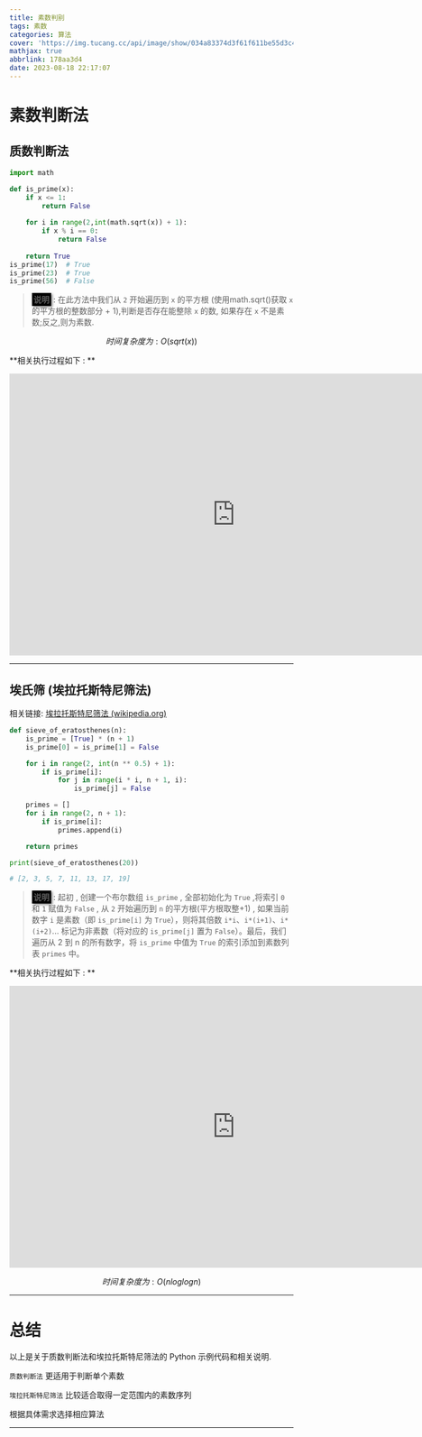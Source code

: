 ```yaml
---
title: 素数判别
tags: 素数
categories: 算法
cover: 'https://img.tucang.cc/api/image/show/034a83374d3f61f611be55d3c41f944b'
mathjax: true
abbrlink: 178aa3d4
date: 2023-08-18 22:17:07
---
```


# 素数判断法

## 质数判断法

```python
import math

def is_prime(x):
    if x <= 1:
        return False
    
    for i in range(2,int(math.sqrt(x)) + 1):
        if x % i == 0:
            return False
        
    return True
is_prime(17)  # True
is_prime(23)  # True
is_prime(56)  # False
```

> <span style="box-shadow: 2px 2px 4px rgba(0, 0, 0, 0.5); padding: 3px; background-color: black;"><strong>说明</strong></span> : 在此方法中我们从 `2` 开始遍历到 `x` 的平方根 (使用math.sqrt()获取 `x`  的平方根的整数部分 + 1),判断是否存在能整除 `x` 的数, 如果存在 `x` 不是素数;反之,则为素数.

$$
时间复杂度为: O(sqrt(x))
$$

**相关执行过程如下 : **



<iframe width="800" height="500" frameborder="0" src="https://pythontutor.com/iframe-embed.html#code=import%20math%0A%0Adef%20is_prime%28x%29%3A%0A%20%20%20%20if%20x%20%3C%3D%201%3A%0A%20%20%20%20%20%20%20%20return%20False%0A%20%20%20%20%0A%20%20%20%20for%20i%20in%20range%282,int%28math.sqrt%28x%29%29%20%2B%201%29%3A%0A%20%20%20%20%20%20%20%20if%20x%20%25%20i%20%3D%3D%200%3A%0A%20%20%20%20%20%20%20%20%20%20%20%20return%20False%0A%20%20%20%20%20%20%20%20%0A%20%20%20%20return%20True%0Ais_prime%2817%29%20%20%23%20True%0Ais_prime%2823%29%20%20%23%20True%0Ais_prime%2856%29%20%20%23%20False&codeDivHeight=400&codeDivWidth=350&cumulative=true&curInstr=14&heapPrimitives=true&origin=opt-frontend.js&py=3&rawInputLstJSON=%5B%5D&textReferences=false"> </iframe>



******

## 埃氏筛 (埃拉托斯特尼筛法)

相关链接: [埃拉托斯特尼筛法  (wikipedia.org)](https://zh.wikipedia.org/wiki/埃拉托斯特尼筛法#Python_3.6-3.10)

```python
def sieve_of_eratosthenes(n):
    is_prime = [True] * (n + 1)
    is_prime[0] = is_prime[1] = False

    for i in range(2, int(n ** 0.5) + 1):
        if is_prime[i]:
            for j in range(i * i, n + 1, i):
                is_prime[j] = False

    primes = []
    for i in range(2, n + 1):
        if is_prime[i]:
            primes.append(i)

    return primes

print(sieve_of_eratosthenes(20))

# [2, 3, 5, 7, 11, 13, 17, 19]
```

><span style="box-shadow: 2px 2px 4px rgba(0, 0, 0, 0.5); padding: 3px; background-color: black;"><strong>说明</strong></span> : 起初 , 创建一个布尔数组 `is_prime` , 全部初始化为 `True` ,将索引 `0` 和 `1` 赋值为 `False` , 从 `2`  开始遍历到 `n` 的平方根(平方根取整+1) , 如果当前数字 `i` 是素数（即 `is_prime[i]` 为 `True`），则将其倍数 `i*i`、`i*(i+1)`、`i*(i+2)`... 标记为非素数（将对应的 `is_prime[j]` 置为 `False`）。最后，我们遍历从 2 到 n 的所有数字，将 `is_prime` 中值为 `True` 的索引添加到素数列表 `primes` 中。 

**相关执行过程如下 : **



<iframe width="800" height="500" frameborder="0" src="https://pythontutor.com/iframe-embed.html#code=def%20sieve_of_eratosthenes%28n%29%3A%0A%20%20%20%20is_prime%20%3D%20%5BTrue%5D%20*%20%28n%20%2B%201%29%0A%20%20%20%20is_prime%5B0%5D%20%3D%20is_prime%5B1%5D%20%3D%20False%0A%0A%20%20%20%20for%20i%20in%20range%282,%20int%28n%20**%200.5%29%20%2B%201%29%3A%0A%20%20%20%20%20%20%20%20if%20is_prime%5Bi%5D%3A%0A%20%20%20%20%20%20%20%20%20%20%20%20for%20j%20in%20range%28i%20*%20i,%20n%20%2B%201,%20i%29%3A%0A%20%20%20%20%20%20%20%20%20%20%20%20%20%20%20%20is_prime%5Bj%5D%20%3D%20False%0A%0A%20%20%20%20primes%20%3D%20%5B%5D%0A%20%20%20%20for%20i%20in%20range%282,%20n%20%2B%201%29%3A%0A%20%20%20%20%20%20%20%20if%20is_prime%5Bi%5D%3A%0A%20%20%20%20%20%20%20%20%20%20%20%20primes.append%28i%29%0A%0A%20%20%20%20return%20primes%0A%0Aprint%28sieve_of_eratosthenes%2820%29%29&codeDivHeight=400&codeDivWidth=350&cumulative=true&curInstr=90&heapPrimitives=true&origin=opt-frontend.js&py=3&rawInputLstJSON=%5B%5D&textReferences=false"> </iframe>

$$
时间复杂度为:O(n log log n)
$$

******

# 总结

以上是关于质数判断法和埃拉托斯特尼筛法的 Python 示例代码和相关说明.

`质数判断法` 更适用于判断单个素数

`埃拉托斯特尼筛法` 比较适合取得一定范围内的素数序列

根据具体需求选择相应算法

******

